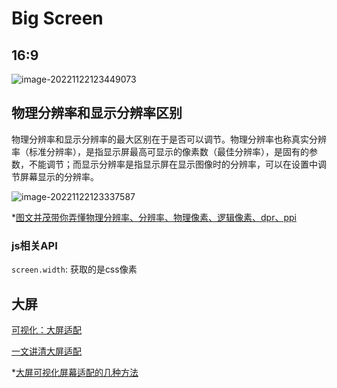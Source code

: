 # Big Screen

## 16:9
![image-20221122123449073](https://ulooklikeamovie.oss-cn-beijing.aliyuncs.com/img/image-20221122123449073.png)

## 物理分辨率和显示分辨率区别

物理分辨率和显示分辨率的最大区别在于是否可以调节。物理分辨率也称真实分辨率（标准分辨率），是指显示屏最高可显示的像素数（最佳分辨率），是固有的参数，不能调节；而显示分辨率是指显示屏在显示图像时的分辨率，可以在设置中调节屏幕显示的分辨率。

![image-20221122123337587](https://ulooklikeamovie.oss-cn-beijing.aliyuncs.com/img/image-20221122123337587.png)

*[图文并茂带你弄懂物理分辨率、分辨率、物理像素、逻辑像素、dpr、ppi](https://blog.csdn.net/qq_34115899/article/details/105566707)

### js相关API

`screen.width`: 获取的是css像素

## 大屏

[可视化：大屏适配](https://blog.csdn.net/qq_41238459/article/details/122812296?spm=1001.2101.3001.6650.3&utm_medium=distribute.pc_relevant.none-task-blog-2~default~BlogCommendFromBaidu~Rate-3-122812296-blog-126719648.pc_relevant_3mothn_strategy_and_data_recovery&depth_1-utm_source=distribute.pc_relevant.none-task-blog-2~default~BlogCommendFromBaidu~Rate-3-122812296-blog-126719648.pc_relevant_3mothn_strategy_and_data_recovery&utm_relevant_index=4)

[一文讲清大屏适配](https://brizer.blog.csdn.net/article/details/126719648?spm=1001.2101.3001.6650.7&utm_medium=distribute.pc_relevant.none-task-blog-2~default~BlogCommendFromBaidu~Rate-7-126719648-blog-109582687.pc_relevant_3mothn_strategy_recovery&depth_1-utm_source=distribute.pc_relevant.none-task-blog-2~default~BlogCommendFromBaidu~Rate-7-126719648-blog-109582687.pc_relevant_3mothn_strategy_recovery&utm_relevant_index=8)

*[大屏可视化屏幕适配的几种方法](https://zhuanlan.zhihu.com/p/443254464)

